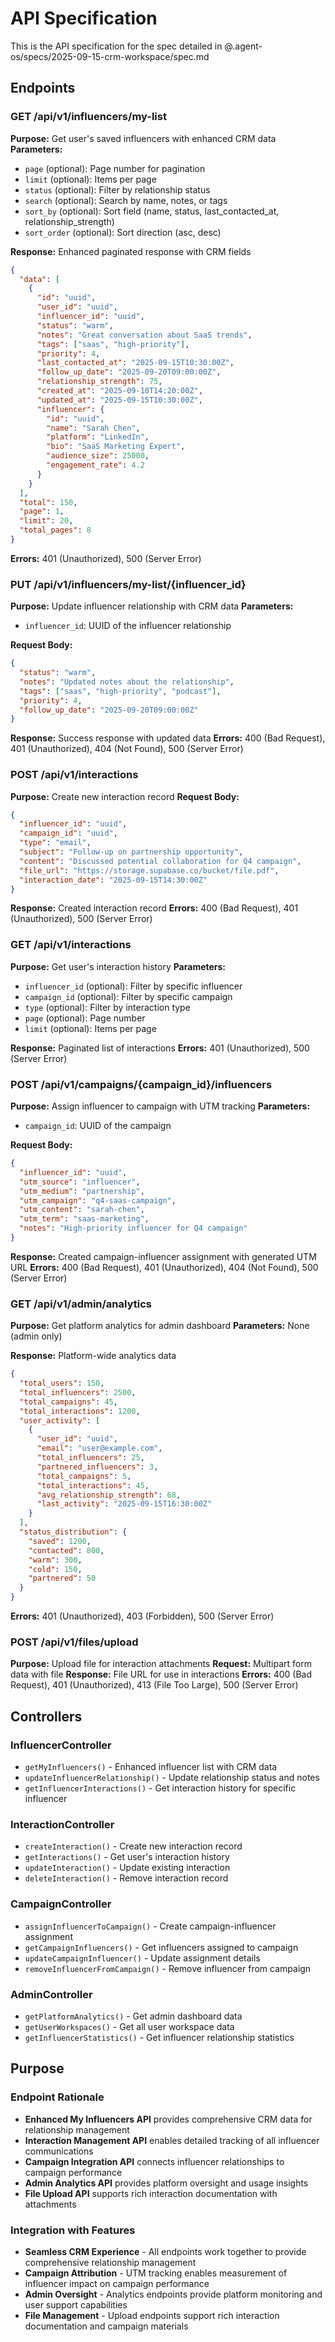 # API Specification

This is the API specification for the spec detailed in @.agent-os/specs/2025-09-15-crm-workspace/spec.md

## Endpoints

### GET /api/v1/influencers/my-list
**Purpose:** Get user's saved influencers with enhanced CRM data
**Parameters:** 
- `page` (optional): Page number for pagination
- `limit` (optional): Items per page
- `status` (optional): Filter by relationship status
- `search` (optional): Search by name, notes, or tags
- `sort_by` (optional): Sort field (name, status, last_contacted_at, relationship_strength)
- `sort_order` (optional): Sort direction (asc, desc)

**Response:** Enhanced paginated response with CRM fields
```json
{
  "data": [
    {
      "id": "uuid",
      "user_id": "uuid",
      "influencer_id": "uuid",
      "status": "warm",
      "notes": "Great conversation about SaaS trends",
      "tags": ["saas", "high-priority"],
      "priority": 4,
      "last_contacted_at": "2025-09-15T10:30:00Z",
      "follow_up_date": "2025-09-20T09:00:00Z",
      "relationship_strength": 75,
      "created_at": "2025-09-10T14:20:00Z",
      "updated_at": "2025-09-15T10:30:00Z",
      "influencer": {
        "id": "uuid",
        "name": "Sarah Chen",
        "platform": "LinkedIn",
        "bio": "SaaS Marketing Expert",
        "audience_size": 25000,
        "engagement_rate": 4.2
      }
    }
  ],
  "total": 150,
  "page": 1,
  "limit": 20,
  "total_pages": 8
}
```

**Errors:** 401 (Unauthorized), 500 (Server Error)

### PUT /api/v1/influencers/my-list/{influencer_id}
**Purpose:** Update influencer relationship with CRM data
**Parameters:** 
- `influencer_id`: UUID of the influencer relationship

**Request Body:**
```json
{
  "status": "warm",
  "notes": "Updated notes about the relationship",
  "tags": ["saas", "high-priority", "podcast"],
  "priority": 4,
  "follow_up_date": "2025-09-20T09:00:00Z"
}
```

**Response:** Success response with updated data
**Errors:** 400 (Bad Request), 401 (Unauthorized), 404 (Not Found), 500 (Server Error)

### POST /api/v1/interactions
**Purpose:** Create new interaction record
**Request Body:**
```json
{
  "influencer_id": "uuid",
  "campaign_id": "uuid",
  "type": "email",
  "subject": "Follow-up on partnership opportunity",
  "content": "Discussed potential collaboration for Q4 campaign",
  "file_url": "https://storage.supabase.co/bucket/file.pdf",
  "interaction_date": "2025-09-15T14:30:00Z"
}
```

**Response:** Created interaction record
**Errors:** 400 (Bad Request), 401 (Unauthorized), 500 (Server Error)

### GET /api/v1/interactions
**Purpose:** Get user's interaction history
**Parameters:**
- `influencer_id` (optional): Filter by specific influencer
- `campaign_id` (optional): Filter by specific campaign
- `type` (optional): Filter by interaction type
- `page` (optional): Page number
- `limit` (optional): Items per page

**Response:** Paginated list of interactions
**Errors:** 401 (Unauthorized), 500 (Server Error)

### POST /api/v1/campaigns/{campaign_id}/influencers
**Purpose:** Assign influencer to campaign with UTM tracking
**Parameters:**
- `campaign_id`: UUID of the campaign

**Request Body:**
```json
{
  "influencer_id": "uuid",
  "utm_source": "influencer",
  "utm_medium": "partnership",
  "utm_campaign": "q4-saas-campaign",
  "utm_content": "sarah-chen",
  "utm_term": "saas-marketing",
  "notes": "High-priority influencer for Q4 campaign"
}
```

**Response:** Created campaign-influencer assignment with generated UTM URL
**Errors:** 400 (Bad Request), 401 (Unauthorized), 404 (Not Found), 500 (Server Error)

### GET /api/v1/admin/analytics
**Purpose:** Get platform analytics for admin dashboard
**Parameters:** None (admin only)

**Response:** Platform-wide analytics data
```json
{
  "total_users": 150,
  "total_influencers": 2500,
  "total_campaigns": 45,
  "total_interactions": 1200,
  "user_activity": [
    {
      "user_id": "uuid",
      "email": "user@example.com",
      "total_influencers": 25,
      "partnered_influencers": 3,
      "total_campaigns": 5,
      "total_interactions": 45,
      "avg_relationship_strength": 68,
      "last_activity": "2025-09-15T16:30:00Z"
    }
  ],
  "status_distribution": {
    "saved": 1200,
    "contacted": 800,
    "warm": 300,
    "cold": 150,
    "partnered": 50
  }
}
```

**Errors:** 401 (Unauthorized), 403 (Forbidden), 500 (Server Error)

### POST /api/v1/files/upload
**Purpose:** Upload file for interaction attachments
**Request:** Multipart form data with file
**Response:** File URL for use in interactions
**Errors:** 400 (Bad Request), 401 (Unauthorized), 413 (File Too Large), 500 (Server Error)

## Controllers

### InfluencerController
- `getMyInfluencers()` - Enhanced influencer list with CRM data
- `updateInfluencerRelationship()` - Update relationship status and notes
- `getInfluencerInteractions()` - Get interaction history for specific influencer

### InteractionController
- `createInteraction()` - Create new interaction record
- `getInteractions()` - Get user's interaction history
- `updateInteraction()` - Update existing interaction
- `deleteInteraction()` - Remove interaction record

### CampaignController
- `assignInfluencerToCampaign()` - Create campaign-influencer assignment
- `getCampaignInfluencers()` - Get influencers assigned to campaign
- `updateCampaignInfluencer()` - Update assignment details
- `removeInfluencerFromCampaign()` - Remove influencer from campaign

### AdminController
- `getPlatformAnalytics()` - Get admin dashboard data
- `getUserWorkspaces()` - Get all user workspace data
- `getInfluencerStatistics()` - Get influencer relationship statistics

## Purpose

### Endpoint Rationale
- **Enhanced My Influencers API** provides comprehensive CRM data for relationship management
- **Interaction Management API** enables detailed tracking of all influencer communications
- **Campaign Integration API** connects influencer relationships to campaign performance
- **Admin Analytics API** provides platform oversight and usage insights
- **File Upload API** supports rich interaction documentation with attachments

### Integration with Features
- **Seamless CRM Experience** - All endpoints work together to provide comprehensive relationship management
- **Campaign Attribution** - UTM tracking enables measurement of influencer impact on campaign performance
- **Admin Oversight** - Analytics endpoints provide platform monitoring and user support capabilities
- **File Management** - Upload endpoints support rich interaction documentation and campaign materials
